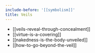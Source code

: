 ```yaml
---
include-before: '[[symbolism]]'
title: Veils
---
```


- [[veils-reveal-through-concealment]]
- [[virtue-is-a-covering]]
- [[nakedness-is-the-body-unveiled]]
- [[how-to-go-beyond-the-veil]]
